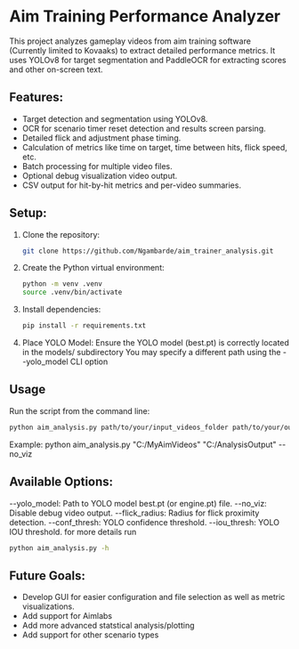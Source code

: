 # Aim Training Performance Analyzer

This project analyzes gameplay videos from aim training software (Currently limited to Kovaaks) to extract detailed performance metrics. It uses YOLOv8 for target segmentation and PaddleOCR for extracting scores and other on-screen text.

## Features:
- Target detection and segmentation using YOLOv8.
- OCR for scenario timer reset detection and results screen parsing.
- Detailed flick and adjustment phase timing.
- Calculation of metrics like time on target, time between hits, flick speed, etc.
- Batch processing for multiple video files.
- Optional debug visualization video output.
- CSV output for hit-by-hit metrics and per-video summaries.

## Setup:

1.  Clone the repository:
    ```bash
    git clone https://github.com/Ngambarde/aim_trainer_analysis.git
    ```

2.  Create the Python virtual environment:
    ```bash
    python -m venv .venv
    source .venv/bin/activate
    ```
3.  Install dependencies:
    ```bash
    pip install -r requirements.txt
    ```
4.  Place YOLO Model:
    Ensure the YOLO model (best.pt) is correctly located in the models/ subdirectory
    You may specify a different path using the --yolo_model CLI option

## Usage
Run the script from the command line:
```bash
python aim_analysis.py path/to/your/input_videos_folder path/to/your/output_folder [OPTIONS]
```

Example: python aim_analysis.py "C:/MyAimVideos" "C:/AnalysisOutput" --no_viz

## Available Options:
--yolo_model: Path to YOLO model best.pt (or engine.pt) file.
--no_viz: Disable debug video output.
--flick_radius: Radius for flick proximity detection.
--conf_thresh: YOLO confidence threshold.
--iou_thresh: YOLO IOU threshold.
for more details run
```bash
python aim_analysis.py -h
```


## Future Goals:
- Develop GUI for easier configuration and file selection as well as metric visualizations.
- Add support for Aimlabs
- Add more advanced statstical analysis/plotting
- Add support for other scenario types
